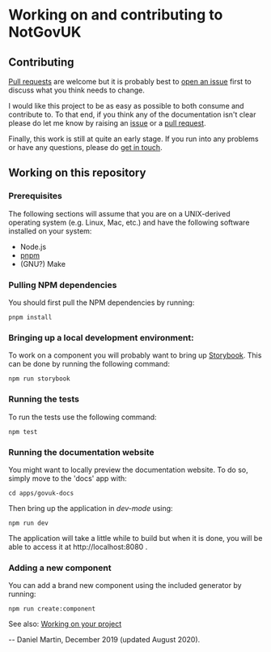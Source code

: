 Working on and contributing to NotGovUK
=======================================


Contributing
------------

[Pull requests] are welcome but it is probably best to [open an issue]
first to discuss what you think needs to change.

I would like this project to be as easy as possible to both consume and
contribute to. To that end, if you think any of the documentation isn't
clear please do let me know by raising an [issue] or a [pull request].

Finally, this work is still at quite an early stage. If you run into any
problems or have any questions, please do [get in touch].


Working on this repository
--------------------------

### Prerequisites

The following sections will assume that you are on a UNIX-derived
operating system (e.g. Linux, Mac, etc.) and have the following software
installed on your system:

- Node.js
- [pnpm]
- (GNU?) Make


### Pulling NPM dependencies

You should first pull the NPM dependencies by running:

```shell
pnpm install
```


### Bringing up a local development environment:

To work on a component you will probably want to bring up [Storybook].
This can be done by running the following command:

```shell
npm run storybook
```


### Running the tests

To run the tests use the following command:

```shell
npm test
```


### Running the documentation website

You might want to locally preview the documentation website. To do so,
simply move to the 'docs' app with:

```shell
cd apps/govuk-docs
```

Then bring up the application in _dev-mode_ using:

```shell
npm run dev
```

The application will take a little while to build but when it is done,
you will be able to access it at http://localhost:8080 .


### Adding a new component

You can add a brand new component using the included generator by
running:

```shell
npm run create:component
```

See also: [Working on your project]


-- Daniel Martin, December 2019 (updated August 2020).


[Pull requests]: https://github.com/daniel-ac-martin/NotGovUK/pulls
[open an issue]: https://github.com/daniel-ac-martin/NotGovUK/issues/new
[pull request]: https://github.com/daniel-ac-martin/NotGovUK/pulls
[issue]: https://github.com/daniel-ac-martin/NotGovUK/issues
[get in touch]: https://github.com/daniel-ac-martin/NotGovUK/issues/new
[pnpm]: https://pnpm.js.org/en/installation
[Storybook]: https://storybook.js.org/
[Working on your project]: ./working-on-your-project
